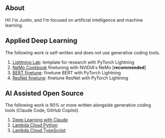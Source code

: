 ## About
Hi! I'm Justin, and I'm focused on artificial intelligence and machine learning. 

## Applied Deep Learning

The following work is self-written and does not use generative coding tools. 

1. [Lightning Lab](https://github.com/jxtngx/lightning-lab): template for research with PyTorch Lightning
3. [NeMo Cookbook](https://github.com/jxtngx/nemo-cookbook) finetuning with NVIDIA's NeMo [**recommended**]
6. [BERT finetune](https://github.com/jxtngx/bert-finetune): finetune BERT with PyTorch Lightning
7. [ResNet finetune](https://github.com/jxtngx/resnet-finetune): finetune ResNet with PyTorch Lightning

## AI Assisted Open Source

The following work is 90% or more written alongside generative coding tools (Claude Code, GitHub Copilot).

1. [Deep Learning with Claude](https://github.com/jxtngx/deep-learning-with-claude)
2. [Lambda Cloud Python](https://github.com/jxtngx/lambda-cloud-python)
3. [Lambda Cloud TypeScript](https://github.com/jxtngx/lambda-cloud-typescript)
